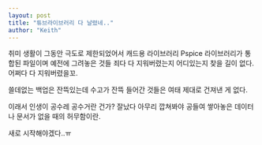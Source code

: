 ```yaml
---
layout: post
title: "튜브라이브러리 다 날렸네.."
author: "Keith"
---
```



취미 생활이 그동안 극도로 제한되었어서 캐드용 라이브러리 Pspice 라이브러리가 통합된 파일이며 예전에 그려놓은 것들 죄다 다 지워버렸는지 어디있는지 찾을 길이 없다. 어쩌다 다 지워버렸을꼬. 




쓸데없는 백업은 잔뜩있는데 수고가 잔뜩 들어간 것들은 여태 제대로 건져낸 게 없다.




이래서 인생이 공수레 공수거란 건가? 잘났다 아무리 깝쳐봐야 공들여 쌓아놓은 데이터나 문서가 없을 때의 허무함이란. 




새로 시작해야겠다..ㅠ


